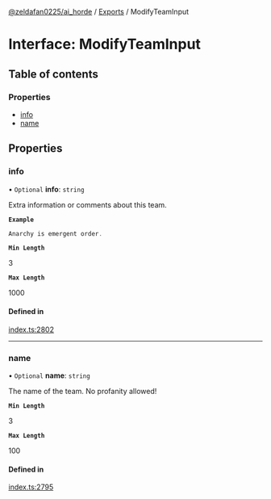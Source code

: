 [@zeldafan0225/ai_horde](../README.md) / [Exports](../modules.md) / ModifyTeamInput

# Interface: ModifyTeamInput

## Table of contents

### Properties

- [info](ModifyTeamInput.md#info)
- [name](ModifyTeamInput.md#name)

## Properties

### info

• `Optional` **info**: `string`

Extra information or comments about this team.

**`Example`**

```ts
Anarchy is emergent order.
```

**`Min Length`**

3

**`Max Length`**

1000

#### Defined in

[index.ts:2802](https://github.com/ZeldaFan0225/ai_horde/blob/ca96654/index.ts#L2802)

___

### name

• `Optional` **name**: `string`

The name of the team. No profanity allowed!

**`Min Length`**

3

**`Max Length`**

100

#### Defined in

[index.ts:2795](https://github.com/ZeldaFan0225/ai_horde/blob/ca96654/index.ts#L2795)
